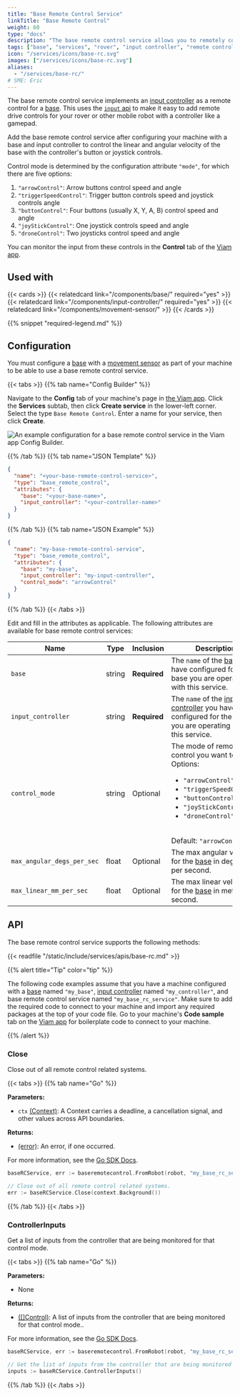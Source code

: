 ```yaml
---
title: "Base Remote Control Service"
linkTitle: "Base Remote Control"
weight: 60
type: "docs"
description: "The base remote control service allows you to remotely control a base with an input controller like a gamepad."
tags: ["base", "services", "rover", "input controller", "remote control"]
icon: "/services/icons/base-rc.svg"
images: ["/services/icons/base-rc.svg"]
aliases:
  - "/services/base-rc/"
# SME: Eric
---
```


The base remote control service implements an [input controller](/components/input-controller/) as a remote control for a [base](/components/base/).
This uses the [`input` api](/components/input-controller/#api) to make it easy to add remote drive controls for your rover or other mobile robot with a controller like a gamepad.

Add the base remote control service after configuring your machine with a base and input controller to control the linear and angular velocity of the base with the controller's button or joystick controls.

Control mode is determined by the configuration attribute `"mode"`, for which there are five options:

1. `"arrowControl"`: Arrow buttons control speed and angle
2. `"triggerSpeedControl"`: Trigger button controls speed and joystick controls angle
3. `"buttonControl"`: Four buttons (usually X, Y, A, B) control speed and angle
4. `"joyStickControl"`: One joystick controls speed and angle
5. `"droneControl"`: Two joysticks control speed and angle

You can monitor the input from these controls in the **Control** tab of the [Viam app](https://app.viam.com).

## Used with

{{< cards >}}
{{< relatedcard link="/components/base/" required="yes" >}}
{{< relatedcard link="/components/input-controller/" required="yes" >}}
{{< relatedcard link="/components/movement-sensor/" >}}
{{< /cards >}}

{{% snippet "required-legend.md" %}}

## Configuration

You must configure a [base](/components/base/) with a [movement sensor](/components/movement-sensor/) as part of your machine to be able to use a base remote control service.

{{< tabs >}}
{{% tab name="Config Builder" %}}

Navigate to the **Config** tab of your machine's page in [the Viam app](https://app.viam.com).
Click the **Services** subtab, then click **Create service** in the lower-left corner.
Select the type `Base Remote Control`.
Enter a name for your service, then click **Create**.

![An example configuration for a base remote control service in the Viam app Config Builder.](/mobility/base-rc/base-rc-ui-config.png)

{{% /tab %}}
{{% tab name="JSON Template" %}}

```json {class="line-numbers linkable-line-numbers"}
{
  "name": "<your-base-remote-control-service>",
  "type": "base_remote_control",
  "attributes": {
    "base": "<your-base-name>",
    "input_controller": "<your-controller-name>"
  }
}
```

{{% /tab %}}
{{% tab name="JSON Example" %}}

```json {class="line-numbers linkable-line-numbers"}
{
  "name": "my-base-remote-control-service",
  "type": "base_remote_control",
  "attributes": {
    "base": "my-base",
    "input_controller": "my-input-controller",
    "control_mode": "arrowControl"
  }
}
```

{{% /tab %}}
{{< /tabs >}}

Edit and fill in the attributes as applicable.
The following attributes are available for base remote control services:

<!-- prettier-ignore -->
| Name | Type | Inclusion | Description |
| ---- | ---- | --------- | ----------- |
| `base` | string | **Required** | The `name` of the [base](/components/base/) you have configured for the base you are operating with this service. |
| `input_controller` | string | **Required** | The `name` of the [input controller](/components/input-controller/) you have configured for the base you are operating with this service. |
| `control_mode` | string | Optional | The mode of remote control you want to use. <br> Options: <ul><li>`"arrowControl"`</li><li>`"triggerSpeedControl"`</li><li>`"buttonControl"`</li><li>`"joyStickControl"`</li> <li>`"droneControl"`</li></ul> <br> Default: `"arrowControl"` |
| `max_angular_degs_per_sec` | float | Optional | The max angular velocity for the [base](/components/base/) in degrees per second. |
| `max_linear_mm_per_sec` | float | Optional | The max linear velocity for the [base](/components/base/) in meters per second. |

## API

The base remote control service supports the following methods:

{{< readfile "/static/include/services/apis/base-rc.md" >}}

{{% alert title="Tip" color="tip" %}}

The following code examples assume that you have a machine configured with a [base](/components/base/) named `"my_base"`, [input controller](/components/input-controller/) named `"my_controller"`, and base remote control service named `"my_base_rc_service"`.
Make sure to add the required code to connect to your machine and import any required packages at the top of your code file.
Go to your machine's **Code sample** tab on the [Viam app](https://app.viam.com) for boilerplate code to connect to your machine.

{{% /alert %}}

### Close

Close out of all remote control related systems.

{{< tabs >}}
{{% tab name="Go" %}}

**Parameters:**

- `ctx` [(Context)](https://pkg.go.dev/context): A Context carries a deadline, a cancellation signal, and other values across API boundaries.

**Returns:**

- [(error)](https://pkg.go.dev/builtin#error): An error, if one occurred.

For more information, see the [Go SDK Docs](https://pkg.go.dev/go.viam.com/rdk/services/baseremotecontrol).

```go {class="line-numbers linkable-line-numbers"}
baseRCService, err := baseremotecontrol.FromRobot(robot, "my_base_rc_service")

// Close out of all remote control related systems.
err := baseRCService.Close(context.Background())
```

{{% /tab %}}
{{< /tabs >}}

### ControllerInputs

Get a list of inputs from the controller that are being monitored for that control mode.

{{< tabs >}}
{{% tab name="Go" %}}

**Parameters:**

- None

**Returns:**

- [([]Control)](https://python.viam.dev/autoapi/viam/components/input/index.html#viam.components.input.Control): A list of inputs from the controller that are being monitored for that control mode..

For more information, see the [Go SDK Docs](https://pkg.go.dev/go.viam.com/rdk/services/baseremotecontrol).

```go {class="line-numbers linkable-line-numbers"}
baseRCService, err := baseremotecontrol.FromRobot(robot, "my_base_rc_service")

// Get the list of inputs from the controller that are being monitored for that control mode.
inputs := baseRCService.ControllerInputs()
```

{{% /tab %}}
{{< /tabs >}}
